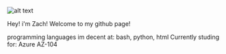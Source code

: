 ![alt text](https://zfauser.github.io/assets/ZF.png)

Hey! i'm Zach! Welcome to my github page!
<!---
Zfauser/Zfauser is a ✨ special ✨ repository because its `README.md` (this file) appears on your GitHub profile.
You can click the Preview link to take a look at your changes.
--->
programming languages im decent at: bash, python, html
Currently studing for: Azure AZ-104
